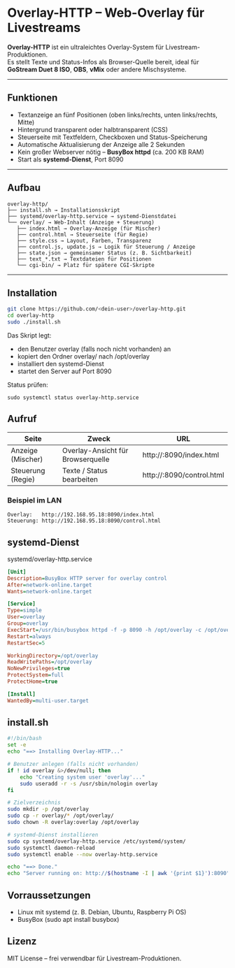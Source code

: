 # Overlay-HTTP – Web-Overlay für Livestreams

**Overlay-HTTP** ist ein ultraleichtes Overlay-System für Livestream-Produktionen.  
Es stellt Texte und Status-Infos als Browser-Quelle bereit, ideal für **GoStream Duet 8 ISO**, **OBS**, **vMix** oder andere Mischsysteme.

---

## Funktionen

- Textanzeige an fünf Positionen (oben links/rechts, unten links/rechts, Mitte)
- Hintergrund transparent oder halbtransparent (CSS)
- Steuerseite mit Textfeldern, Checkboxen und Status-Speicherung
- Automatische Aktualisierung der Anzeige alle 2 Sekunden
- Kein großer Webserver nötig – **BusyBox httpd** (ca. 200 KB RAM)
- Start als **systemd-Dienst**, Port 8090

---

## Aufbau

```
overlay-http/
├── install.sh → Installationsskript
├── systemd/overlay-http.service → systemd-Dienstdatei
└── overlay/ → Web-Inhalt (Anzeige + Steuerung)
   ├── index.html → Overlay-Anzeige (für Mischer)
   ├── control.html → Steuerseite (für Regie)
   ├── style.css → Layout, Farben, Transparenz
   ├── control.js, update.js → Logik für Steuerung / Anzeige
   ├── state.json → gemeinsamer Status (z. B. Sichtbarkeit)
   ├── text_*.txt → Textdateien für Positionen
   └── cgi-bin/ → Platz für spätere CGI-Skripte
```

---

## Installation

```bash
git clone https://github.com/<dein-user>/overlay-http.git
cd overlay-http
sudo ./install.sh
```
Das Skript legt:  
- den Benutzer overlay (falls noch nicht vorhanden) an
- kopiert den Ordner overlay/ nach /opt/overlay
- installiert den systemd-Dienst
- startet den Server auf Port 8090

Status prüfen:
```
sudo systemctl status overlay-http.service

```
## Aufruf
|Seite|	Zweck|	URL|
|--|--|--|
|Anzeige (Mischer) |	Overlay-Ansicht für Browserquelle	| http://<IP>:8090/index.html |
|Steuerung (Regie)| Texte / Status bearbeiten |	http://<IP>:8090/control.html |

### Beispiel im LAN
```
Overlay:   http://192.168.95.18:8090/index.html
Steuerung: http://192.168.95.18:8090/control.html

```
## systemd-Dienst
systemd/overlay-http.service
```ini
[Unit]
Description=BusyBox HTTP server for overlay control
After=network-online.target
Wants=network-online.target

[Service]
Type=simple
User=overlay
Group=overlay
ExecStart=/usr/bin/busybox httpd -f -p 8090 -h /opt/overlay -c /opt/overlay/cgi-bin
Restart=always
RestartSec=5

WorkingDirectory=/opt/overlay
ReadWritePaths=/opt/overlay
NoNewPrivileges=true
ProtectSystem=full
ProtectHome=true

[Install]
WantedBy=multi-user.target

```

## install.sh
```bash
#!/bin/bash
set -e
echo "==> Installing Overlay-HTTP..."

# Benutzer anlegen (falls nicht vorhanden)
if ! id overlay &>/dev/null; then
    echo "Creating system user 'overlay'..."
    sudo useradd -r -s /usr/sbin/nologin overlay
fi

# Zielverzeichnis
sudo mkdir -p /opt/overlay
sudo cp -r overlay/* /opt/overlay/
sudo chown -R overlay:overlay /opt/overlay

# systemd-Dienst installieren
sudo cp systemd/overlay-http.service /etc/systemd/system/
sudo systemctl daemon-reload
sudo systemctl enable --now overlay-http.service

echo "==> Done."
echo "Server running on: http://$(hostname -I | awk '{print $1}'):8090"

```

## Vorraussetzungen
- Linux mit systemd (z. B. Debian, Ubuntu, Raspberry Pi OS)
- BusyBox (sudo apt install busybox)

## Lizenz
MIT License – frei verwendbar für Livestream-Produktionen.
